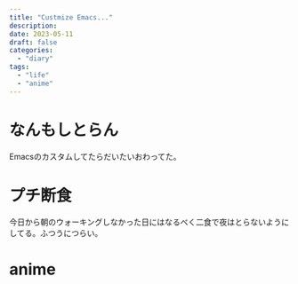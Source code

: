 ```yaml
---
title: "Custmize Emacs..."
description:
date: 2023-05-11
draft: false
categories:
  - "diary"
tags:
  - "life"
  - "anime"
---
```


# なんもしとらん

Emacsのカスタムしてたらだいたいおわってた。

# プチ断食

今日から朝のウォーキングしなかった日にはなるべく二食で夜はとらないようにしてる。ふつうにつらい。

# anime
